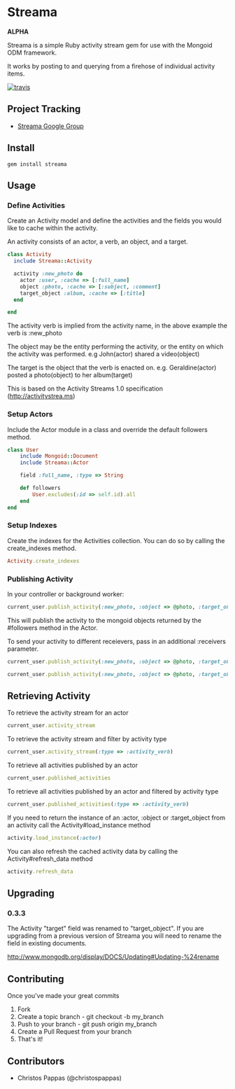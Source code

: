 # Streama

**ALPHA**

Streama is a simple Ruby activity stream gem for use with the Mongoid ODM framework.

It works by posting to and querying from a firehose of individual activity items.

[![travis](https://secure.travis-ci.org/christospappas/streama.png)](http://travis-ci.org/christospappas/streama)

## Project Tracking

* [Streama Google Group](http://groups.google.com/group/streama)

## Install

    gem install streama

## Usage

### Define Activities

Create an Activity model and define the activities and the fields you would like to cache within the activity.

An activity consists of an actor, a verb, an object, and a target. 

``` ruby
class Activity
  include Streama::Activity

  activity :new_photo do
    actor :user, :cache => [:full_name]
    object :photo, :cache => [:subject, :comment]
    target_object :album, :cache => [:title]
  end

end
```

The activity verb is implied from the activity name, in the above example the verb is :new_photo

The object may be the entity performing the activity, or the entity on which the activity was performed.
e.g John(actor) shared a video(object)

The target is the object that the verb is enacted on.
e.g. Geraldine(actor) posted a photo(object) to her album(target)

This is based on the Activity Streams 1.0 specification (http://activitystrea.ms)

### Setup Actors

Include the Actor module in a class and override the default followers method.

``` ruby
class User
	include Mongoid::Document
	include Streama::Actor

	field :full_name, :type => String

	def followers
		User.excludes(:id => self.id).all
	end
end
```

### Setup Indexes

Create the indexes for the Activities collection. You can do so by calling the create_indexes method.

``` ruby
Activity.create_indexes
```

### Publishing Activity

In your controller or background worker:

``` ruby
current_user.publish_activity(:new_photo, :object => @photo, :target_object => @album)
```
  
This will publish the activity to the mongoid objects returned by the #followers method in the Actor.

To send your activity to different receievers, pass in an additional :receivers parameter.

``` ruby
current_user.publish_activity(:new_photo, :object => @photo, :target_object => @album, :receivers => :friends) # calls friends method
```

``` ruby
current_user.publish_activity(:new_photo, :object => @photo, :target_object => @album, :receivers => current_user.find(:all, :conditions => {:group_id => mygroup}))
```

## Retrieving Activity

To retrieve the activity stream for an actor

``` ruby
current_user.activity_stream
```
  
To retrieve the activity stream and filter by activity type

``` ruby
current_user.activity_stream(:type => :activity_verb)
```

To retrieve all activities published by an actor

``` ruby
current_user.published_activities
```

To retrieve all activities published by an actor and filtered by activity type

``` ruby
current_user.published_activities(:type => :activity_verb)
```

If you need to return the instance of an :actor, :object or :target_object from an activity call the Activity#load_instance method

``` ruby
activity.load_instance(:actor)
```
  
You can also refresh the cached activity data by calling the Activity#refresh_data method

``` ruby  
activity.refresh_data
```

## Upgrading

### 0.3.3

The Activity "target" field was renamed to "target_object". If you are upgrading from a previous version of Streama you will need to rename the field in existing documents.

http://www.mongodb.org/display/DOCS/Updating#Updating-%24rename

## Contributing

Once you've made your great commits

1. Fork
1. Create a topic branch - git checkout -b my_branch
1. Push to your branch - git push origin my_branch
1. Create a Pull Request from your branch
1. That's it!

## Contributors

* Christos Pappas		(@christospappas)